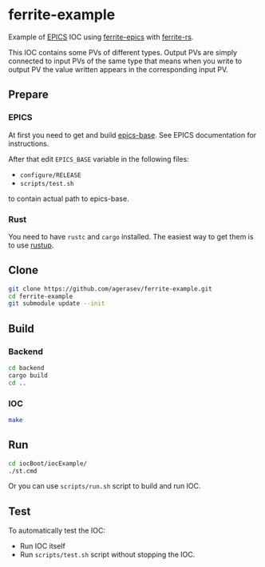 # ferrite-example

Example of [EPICS](https://epics-controls.org/) IOC using [ferrite-epics](https://github.com/agerasev/ferrite-epics) with [ferrite-rs](https://github.com/agerasev/ferrite-rs).

This IOC contains some PVs of different types.
Output PVs are simply connected to input PVs of the same type that means when you write to output PV the value written appears in the corresponding input PV.

## Prepare

### EPICS

At first you need to get and build [epics-base](https://github.com/epics-base/epics-base). See EPICS documentation for instructions.

After that edit `EPICS_BASE` variable in the following files:

+ `configure/RELEASE`
+ `scripts/test.sh`

to contain actual path to epics-base.

### Rust

You need to have `rustc` and `cargo` installed. The easiest way to get them is to use [rustup](https://rustup.rs/).

## Clone

```sh
git clone https://github.com/agerasev/ferrite-example.git
cd ferrite-example
git submodule update --init
```

## Build

### Backend

```sh
cd backend
cargo build
cd ..
```

### IOC

```sh
make
```

## Run

```sh
cd iocBoot/iocExample/
./st.cmd
```

Or you can use `scripts/run.sh` script to build and run IOC. 

## Test

To automatically test the IOC:

+ Run IOC itself
+ Run `scripts/test.sh` script without stopping the IOC. 
